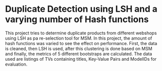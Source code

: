 # Duplicate Detection using LSH and a varying number of Hash functions

This project tries to determine duplicate products from different webshops using LSH as pa re-selection tool for MSM. In this project, the amount of hash functions was varied to see the effect on performance. First, the data is cleaned, then LSH is used, after this clustering is done based on MSM and finally, the metrics of 5 different bootstraps are calculated. The data used are listings of TVs containing titles, Key-Value Pairs and ModelIDs for evaluation.  
